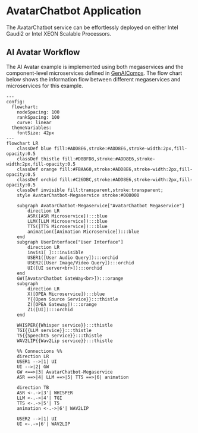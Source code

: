 # AvatarChatbot Application

The AvatarChatbot service can be effortlessly deployed on either Intel Gaudi2 or Intel XEON Scalable Processors.

## AI Avatar Workflow

The AI Avatar example is implemented using both megaservices and the component-level microservices defined in [GenAIComps](https://github.com/opea-project/GenAIComps). The flow chart below shows the information flow between different megaservices and microservices for this example.

```mermaid
---
config:
  flowchart:
    nodeSpacing: 100
    rankSpacing: 100
    curve: linear
  themeVariables:
    fontSize: 42px
---
flowchart LR
    classDef blue fill:#ADD8E6,stroke:#ADD8E6,stroke-width:2px,fill-opacity:0.5
    classDef thistle fill:#D8BFD8,stroke:#ADD8E6,stroke-width:2px,fill-opacity:0.5
    classDef orange fill:#FBAA60,stroke:#ADD8E6,stroke-width:2px,fill-opacity:0.5
    classDef orchid fill:#C26DBC,stroke:#ADD8E6,stroke-width:2px,fill-opacity:0.5
    classDef invisible fill:transparent,stroke:transparent;
    style AvatarChatbot-Megaservice stroke:#000000

    subgraph AvatarChatbot-Megaservice["AvatarChatbot Megaservice"]
        direction LR
        ASR([ASR Microservice]):::blue
        LLM([LLM Microservice]):::blue
        TTS([TTS Microservice]):::blue
        animation([Animation Microservice]):::blue
    end
    subgraph UserInterface["User Interface"]
        direction LR
        invis1[ ]:::invisible
        USER1([User Audio Query]):::orchid
        USER2([User Image/Video Query]):::orchid
        UI([UI server<br>]):::orchid
    end
    GW([AvatarChatbot GateWay<br>]):::orange
    subgraph  
        direction LR
        X([OPEA Microservice]):::blue
        Y{{Open Source Service}}:::thistle
        Z([OPEA Gateway]):::orange
        Z1([UI]):::orchid
    end

    WHISPER{{Whisper service}}:::thistle
    TGI{{LLM service}}:::thistle
    T5{{Speecht5 service}}:::thistle
    WAV2LIP{{Wav2Lip service}}:::thistle

    %% Connections %%
    direction LR
    USER1 -->|1| UI
    UI -->|2| GW
    GW <==>|3| AvatarChatbot-Megaservice
    ASR ==>|4| LLM ==>|5| TTS ==>|6| animation

    direction TB
    ASR <-.->|3'| WHISPER
    LLM <-.->|4'| TGI
    TTS <-.->|5'| T5
    animation <-.->|6'| WAV2LIP

    USER2 -->|1| UI
    UI <-.->|6'| WAV2LIP
```
